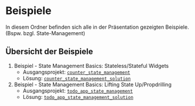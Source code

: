 # Beispiele

In diesem Ordner befinden sich alle in der Präsentation gezeigten Beispiele. (Bspw. bzgl. State-Management)

## Übersicht der Beispiele

1. Beispiel - State Management Basics: Stateless/Stateful Widgets
   - Ausgangsprojekt: [`counter_state_management`](https://gitlab.mi.hdm-stuttgart.de/mt098/fluttination/-/tree/main/Beispiele/counter_state_management)
   - Lösung: [`counter_state_management_solution`](https://gitlab.mi.hdm-stuttgart.de/mt098/fluttination/-/tree/main/Beispiele/counter_state_management_solution)
2. Beispiel - State Management Basics: Lifting State Up/Propdrilling
   - Ausgangsprojekt: [`todo_app_state_management`](https://gitlab.mi.hdm-stuttgart.de/mt098/fluttination/-/tree/main/Beispiele/todo_app_state_management)
   - Lösung: [`todo_app_state_management_solution`](https://gitlab.mi.hdm-stuttgart.de/mt098/fluttination/-/tree/main/Beispiele/todo_app_state_management_solution)
